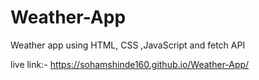 # Weather-App

Weather app using HTML, CSS ,JavaScript and fetch API

live link:- https://sohamshinde160.github.io/Weather-App/
